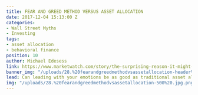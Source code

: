 ```yaml
---
title: FEAR AND GREED METHOD VERSUS ASSET ALLOCATION
date: 2017-12-04 15:13:00 Z
categories:
- Wall Street Myths
- Investing
tags:
- asset allocation
- behavioral finance
position: 10
author: Michael Edesess
link: https://www.marketwatch.com/story/the-surprising-reason-it-might-be-ok-to-give-in-to-greed-and-fear-2017-12-01?siteid=rss&rss=1
banner_img: "/uploads/28.%20fearandgreedmethodvsassetallocation-header%20.jpg.png"
lead: Can leading with your emotions be as good as traditional asset allocation?
img: "/uploads/28.%20fearandgreedmethodvsassetallocation-500%20.jpg.png"
---
```


